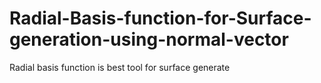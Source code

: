 # Radial-Basis-function-for-Surface-generation-using-normal-vector
Radial basis function is best tool for surface generate
